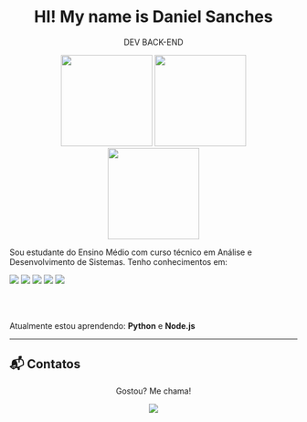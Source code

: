 <h1 align="center"> HI! My name is Daniel Sanches </h1>
<p align="center">DEV BACK-END</p>

<div align="center">
  <img height="160em" src="https://github-readme-stats.vercel.app/api?username=Danielsan0123&show_icons=true&theme=midnight-purple" />
  <img height="160em" src="https://github-readme-stats.vercel.app/api/top-langs/?username=Danielsan0123&layout=compact&langs_count=16&theme=midnight-purple"/>
</div>
<div align="center">
  <img height="160px" src="https://media1.giphy.com/media/v1.Y2lkPTc5MGI3NjExd2hnNGh2MXN0bzJ4cGlrc29hb2M4eGRvcGJ2bGJmNG5wdmE4N2RrdSZlcD12MV9pbnRlcm5hbF9naWZfYnlfaWQmY3Q9Zw/BemKqR9RDK4V2/giphy.gif">
</div>

<p align="left">
Sou estudante do Ensino Médio com curso técnico em Análise e Desenvolvimento de Sistemas.  
Tenho conhecimentos em:

</p>
<img src="https://img.shields.io/badge/html5%20-%23E34F26.svg?&style=for-the-badge&logo=html5&logoColor=white"/> 
<img src="https://img.shields.io/badge/css3%20-%231572B6.svg?&style=for-the-badge&logo=css3&logoColor=white"/>
<img src="https://img.shields.io/badge/python%20-%23323330.svg?&style=for-the-badge&logo=python&logoColor=%23F7DF1E"/> 
<img src="https://img.shields.io/badge/git%20-%23F05033.svg?&style=for-the-badge&logo=git&logoColor=white"/>
<img src="https://img.shields.io/badge/mysql-%2300f.svg?&style=for-the-badge&logo=mysql&logoColor=white"/>

<br><br>

Atualmente estou aprendendo: **Python** e **Node.js**

---

## 📬 Contatos

<p align="center">Gostou? Me chama!</p>

<p align="center">
  <a href="mailto:ffalves454@gmail.com">
    <img src="https://img.shields.io/badge/Gmail-D14836?style=for-the-badge&logo=gmail&logoColor=white">
  </a>
  <a href="https://www.linkedin.com/in/fefer-ferfer-1b3439298/">
    <img src="https://img.sh
